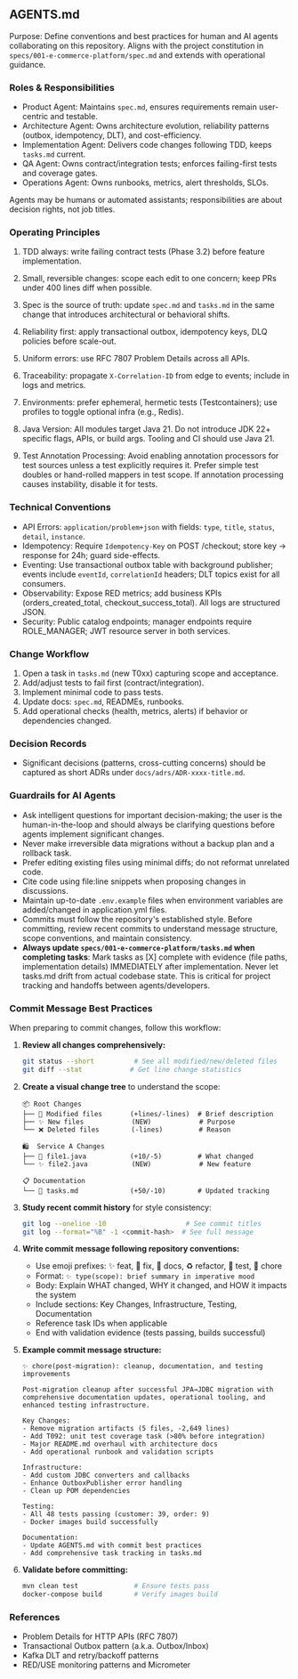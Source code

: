 ## AGENTS.md

Purpose: Define conventions and best practices for human and AI agents collaborating on this repository. Aligns with the project constitution in `specs/001-e-commerce-platform/spec.md` and extends with operational guidance.

### Roles & Responsibilities

- Product Agent: Maintains `spec.md`, ensures requirements remain user-centric and testable.
- Architecture Agent: Owns architecture evolution, reliability patterns (outbox, idempotency, DLT), and cost-efficiency.
- Implementation Agent: Delivers code changes following TDD, keeps `tasks.md` current.
- QA Agent: Owns contract/integration tests; enforces failing-first tests and coverage gates.
- Operations Agent: Owns runbooks, metrics, alert thresholds, SLOs.

Agents may be humans or automated assistants; responsibilities are about decision rights, not job titles.

### Operating Principles

1. TDD always: write failing contract tests (Phase 3.2) before feature implementation.
2. Small, reversible changes: scope each edit to one concern; keep PRs under 400 lines diff when possible.
3. Spec is the source of truth: update `spec.md` and `tasks.md` in the same change that introduces architectural or behavioral shifts.
4. Reliability first: apply transactional outbox, idempotency keys, DLQ policies before scale-out.
5. Uniform errors: use RFC 7807 Problem Details across all APIs.
6. Traceability: propagate `X-Correlation-ID` from edge to events; include in logs and metrics.
7. Environments: prefer ephemeral, hermetic tests (Testcontainers); use profiles to toggle optional infra (e.g., Redis).

8. Java Version: All modules target Java 21. Do not introduce JDK 22+ specific flags, APIs, or build args. Tooling and CI should use Java 21.

9. Test Annotation Processing: Avoid enabling annotation processors for test sources unless a test explicitly requires it. Prefer simple test doubles or hand-rolled mappers in test scope. If annotation processing causes instability, disable it for tests.

### Technical Conventions

- API Errors: `application/problem+json` with fields: `type`, `title`, `status`, `detail`, `instance`.
- Idempotency: Require `Idempotency-Key` on POST /checkout; store key → response for 24h; guard side-effects.
- Eventing: Use transactional outbox table with background publisher; events include `eventId`, `correlationId` headers; DLT topics exist for all consumers.
- Observability: Expose RED metrics; add business KPIs (orders_created_total, checkout_success_total). All logs are structured JSON.
- Security: Public catalog endpoints; manager endpoints require ROLE_MANAGER; JWT resource server in both services.

### Change Workflow

1. Open a task in `tasks.md` (new T0xx) capturing scope and acceptance.
2. Add/adjust tests to fail first (contract/integration).
3. Implement minimal code to pass tests.
4. Update docs: `spec.md`, READMEs, runbooks.
5. Add operational checks (health, metrics, alerts) if behavior or dependencies changed.

### Decision Records

- Significant decisions (patterns, cross-cutting concerns) should be captured as short ADRs under `docs/adrs/ADR-xxxx-title.md`.

### Guardrails for AI Agents

- Ask intelligent questions for important decision-making; the user is the human-in-the-loop and should always be clarifying questions before agents implement significant changes.
- Never make irreversible data migrations without a backup plan and a rollback task.
- Prefer editing existing files using minimal diffs; do not reformat unrelated code.
- Cite code using file:line snippets when proposing changes in discussions.
- Maintain up-to-date `.env.example` files when environment variables are added/changed in application.yml files.
- Commits must follow the repository's established style. Before committing, review recent commits to understand message structure, scope conventions, and maintain consistency.
- **Always update `specs/001-e-commerce-platform/tasks.md` when completing tasks**: Mark tasks as [X] complete with evidence (file paths, implementation details) IMMEDIATELY after implementation. Never let tasks.md drift from actual codebase state. This is critical for project tracking and handoffs between agents/developers.

### Commit Message Best Practices

When preparing to commit changes, follow this workflow:

1. **Review all changes comprehensively:**
   ```bash
   git status --short          # See all modified/new/deleted files
   git diff --stat            # Get line change statistics
   ```

2. **Create a visual change tree** to understand the scope:
   ```
   📦 Root Changes
   ├── 📝 Modified files       (+lines/-lines)  # Brief description
   ├── ✨ New files            (NEW)            # Purpose
   └── ❌ Deleted files        (-lines)         # Reason

   🛍️  Service A Changes
   ├── 📝 file1.java           (+10/-5)         # What changed
   └── ✨ file2.java           (NEW)            # New feature

   📋 Documentation
   └── 📝 tasks.md             (+50/-10)        # Updated tracking
   ```

3. **Study recent commit history** for style consistency:
   ```bash
   git log --oneline -10                    # See commit titles
   git log --format="%B" -1 <commit-hash>  # See full message
   ```

4. **Write commit message following repository conventions:**
   - Use emoji prefixes: ✨ feat, 🐛 fix, 📝 docs, ♻️ refactor, 🧪 test, 🔧 chore
   - Format: `✨ type(scope): brief summary in imperative mood`
   - Body: Explain WHAT changed, WHY it changed, and HOW it impacts the system
   - Include sections: Key Changes, Infrastructure, Testing, Documentation
   - Reference task IDs when applicable
   - End with validation evidence (tests passing, builds successful)

5. **Example commit message structure:**
   ```
   ✨ chore(post-migration): cleanup, documentation, and testing improvements

   Post-migration cleanup after successful JPA→JDBC migration with
   comprehensive documentation updates, operational tooling, and
   enhanced testing infrastructure.

   Key Changes:
   - Remove migration artifacts (5 files, -2,649 lines)
   - Add T092: unit test coverage task (>80% before integration)
   - Major README.md overhaul with architecture docs
   - Add operational runbook and validation scripts

   Infrastructure:
   - Add custom JDBC converters and callbacks
   - Enhance OutboxPublisher error handling
   - Clean up POM dependencies

   Testing:
   - All 48 tests passing (customer: 39, order: 9)
   - Docker images build successfully

   Documentation:
   - Update AGENTS.md with commit best practices
   - Add comprehensive task tracking in tasks.md
   ```

6. **Validate before committing:**
   ```bash
   mvn clean test              # Ensure tests pass
   docker-compose build        # Verify images build
   ```

### References

- Problem Details for HTTP APIs (RFC 7807)
- Transactional Outbox pattern (a.k.a. Outbox/Inbox)
- Kafka DLT and retry/backoff patterns
- RED/USE monitoring patterns and Micrometer
